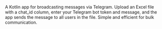 A Kotlin app for broadcasting messages via Telegram. Upload an Excel file with a chat_id column, enter your Telegram bot token and message, and the app sends the message to all users in the file. Simple and efficient for bulk communication.

